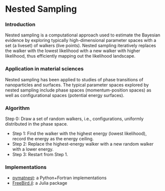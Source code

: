 # Nested Sampling

### Introduction

Nested sampling is a computational approach used to estimate the Bayesian evidence by exploring typically high-dimensional parameter spaces with a set (a liveset) of walkers (live points).  Nested sampling iteratively replaces the walker with the lowest likelihood with a new walker with higher likelihood, thus efficiently mapping out the likelihood landscape.

### Application in material sciences

Nested sampling has been applied to studies of phase transitions of nanoparticles and surfaces. The typical parameter spaces explored by nested sampling include phase spaces (momentum-position spaces) as well as configurational spaces (potential energy surfaces).&#x20;

### Algorithm

Step 0: Draw a set of random walkers, i.e., configurations, uniformly distributed in the phase space.&#x20;

* Step 1: Find the walker with the highest energy (lowest likelihood), record the energy as the energy ceiling.
* Step 2: Replace the highest-energy walker with a new random walker with a lower energy.
* Step 3: Restart from Step 1.

### Implementations

* [pymatnest](https://github.com/libAtoms/pymatnest): a Python+Fortran implementations
* [FreeBird.jl](https://github.com/wexlergroup/FreeBird.jl): a Julia package



